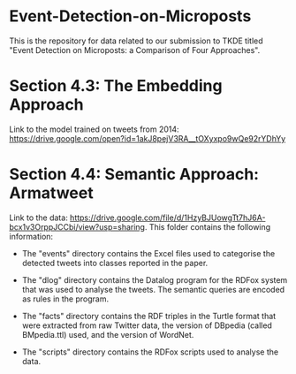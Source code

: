 # Event-Detection-on-Microposts
This is the repository for data related to our submission to TKDE titled "Event Detection on Microposts: a Comparison of Four Approaches".

# Section 4.3: The Embedding Approach

Link to the model trained on tweets from 2014: https://drive.google.com/open?id=1akJ8pejV3RA__tOXyxpo9wQe92rYDhYy

# Section 4.4: Semantic Approach: Armatweet

Link to the data: https://drive.google.com/file/d/1HzyBJUowgTt7hJ6A-bcx1v3OrppJCCbi/view?usp=sharing. This folder contains the following information:

- The "events" directory contains the Excel files used to categorise
  the detected tweets into classes reported in the paper.

- The "dlog" directory contains the Datalog program for the RDFox
  system that was used to analyse the tweets. The semantic queries
  are encoded as rules in the program.

- The "facts" directory contains the RDF triples in the Turtle format
  that were extracted from raw Twitter data, the version of DBpedia
  (called BMpedia.ttl) used, and the version of WordNet.

- The "scripts" directory contains the RDFox scripts used to analyse
  the data.
